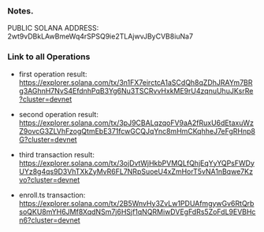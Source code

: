 ### Notes.

PUBLIC SOLANA ADDRESS: 2wt9vDBkLAwBmeWq4rSPSQ9ie2TLAjwvJByCVB8iuNa7

### Link to all Operations

- first operation result: https://explorer.solana.com/tx/3n1FX7eirctcA1aSCdQh8qZDhJRAYm7BRg3AGhnH7NvS4EfdnhPqB3Yg6Nu3TSCRvvHxkME9rU4zqnuUhuJKsrRe?cluster=devnet
- second operation result: https://explorer.solana.com/tx/3pJ9CBALqzqoFV9aA2fRuxU6dEtaxuWzZ9ovcG3ZLVhFzogQtmEbE371fcwGCQJqYnc8mHmCKqhheJ7eFgRHnp8G?cluster=devnet
- third transaction result: https://explorer.solana.com/tx/3ojDvtWjHkbPVMQLfQhjEqYyYQPsFWDyUYz8g4qs9D3VhTXkZyMvR6FL7NRpSuoeU4xZmHorT5vNA1nBqwe7Kzvo?cluster=devnet

- enroll.ts transaction: https://explorer.solana.com/tx/2B5WnvHy3ZvLw1PDUAfmgywGv6RtQrbsoQKU8mYH6JMf8XqdNSm7j6HSjf1qNQRMiwDVEgFdRs5ZoFdL9EVBHcn6?cluster=devnet

